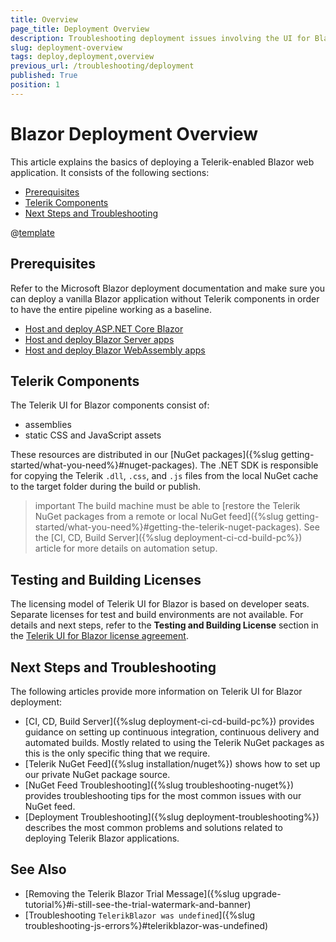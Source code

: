 ```yaml
---
title: Overview
page_title: Deployment Overview
description: Troubleshooting deployment issues involving the UI for Blazor suite.
slug: deployment-overview
tags: deploy,deployment,overview
previous_url: /troubleshooting/deployment
published: True
position: 1
---
```


# Blazor Deployment Overview

This article explains the basics of deploying a Telerik-enabled Blazor web application. It consists of the following sections:

* [Prerequisites](#prerequisites)
* [Telerik Components](#telerik-components)
* [Next Steps and Troubleshooting](#next-steps-and-troubleshooting)

@[template](/_contentTemplates/common/general-info.md#ci-cd-support)

## Prerequisites

Refer to the Microsoft Blazor deployment documentation and make sure you can deploy a vanilla Blazor application without Telerik components in order to have the entire pipeline working as a baseline.

* [Host and deploy ASP.NET Core Blazor](https://docs.microsoft.com/en-us/aspnet/core/host-and-deploy/blazor/)
* [Host and deploy Blazor Server apps](https://learn.microsoft.com/en-us/aspnet/core/blazor/host-and-deploy/server)
* [Host and deploy Blazor WebAssembly apps](https://learn.microsoft.com/en-us/aspnet/core/blazor/host-and-deploy/webassembly)


## Telerik Components

The Telerik UI for Blazor components consist of:

* assemblies
* static CSS and JavaScript assets

These resources are distributed in our [NuGet packages]({%slug getting-started/what-you-need%}#nuget-packages). The .NET SDK is responsible for copying the Telerik `.dll`, `.css`, and `.js` files from the local NuGet cache to the target folder during the build or publish.

>important The build machine must be able to [restore the Telerik NuGet packages from a remote or local NuGet feed]({%slug getting-started/what-you-need%}#getting-the-telerik-nuget-packages). See the [CI, CD, Build Server]({%slug deployment-ci-cd-build-pc%}) article for more details on automation setup.

## Testing and Building Licenses

The licensing model of Telerik UI for Blazor is based on developer seats. Separate licenses for test and build environments are not available. For details and next steps, refer to the **Testing and Building License** section in the [Telerik UI for Blazor license agreement](https://www.telerik.com/purchase/license-agreement/blazor-ui).

## Next Steps and Troubleshooting

The following articles provide more information on Telerik UI for Blazor deployment:

* [CI, CD, Build Server]({%slug deployment-ci-cd-build-pc%}) provides guidance on setting up continuous integration, continuous delivery and automated builds. Mostly related to using the Telerik NuGet packages as this is the only specific thing that we require.
* [Telerik NuGet Feed]({%slug installation/nuget%}) shows how to set up our private NuGet package source.
* [NuGet Feed Troubleshooting]({%slug troubleshooting-nuget%}) provides troubleshooting tips for the most common issues with our NuGet feed.
* [Deployment Troubleshooting]({%slug deployment-troubleshooting%}) describes the most common problems and solutions related to deploying Telerik Blazor applications.


## See Also

* [Removing the Telerik Blazor Trial Message]({%slug upgrade-tutorial%}#i-still-see-the-trial-watermark-and-banner)
* [Troubleshooting `TelerikBlazor was undefined`]({%slug troubleshooting-js-errors%}#telerikblazor-was-undefined) 
